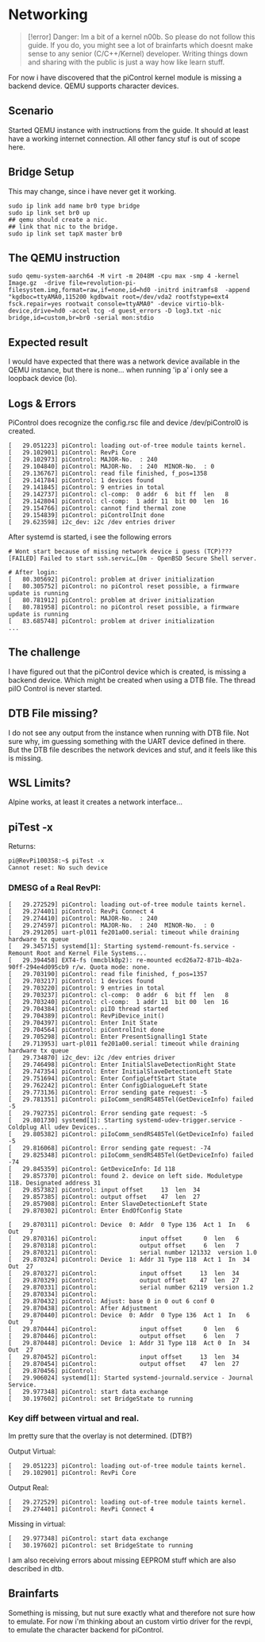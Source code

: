 # Networking

> [!error]
> Danger: Im a bit of a kernel n00b. So please do not follow this guide. If you do, you might see a lot of brainfarts which doesnt make sense to any senior (C/C++/Kernel) developer. Writing things down and sharing with the public is just a way how like learn stuff.

For now i have discovered that the piControl kernel module is missing a backend device. QEMU supports character devices.

## Scenario
Started QEMU instance with instructions from the guide. It should at least have a working internet connection. All other fancy stuf is out of scope here.

## Bridge Setup
This may change, since i have never get it working.
```
sudo ip link add name br0 type bridge
sudo ip link set br0 up
## qemu should create a nic.
## link that nic to the bridge.
sudo ip link set tapX master br0
```

## The QEMU instruction
```
sudo qemu-system-aarch64 -M virt -m 2048M -cpu max -smp 4 -kernel Image.gz  -drive file=revolution-pi-filesystem.img,format=raw,if=none,id=hd0 -initrd initramfs8  -append "kgdboc=ttyAMA0,115200 kgdbwait root=/dev/vda2 rootfstype=ext4 fsck.repair=yes rootwait console=ttyAMA0" -device virtio-blk-device,drive=hd0 -accel tcg -d guest_errors -D log3.txt -nic bridge,id=custom,br=br0 -serial mon:stdio
```

## Expected result
I would have expected that there was a network device available in the QEMU instance, but there is none...
when running 'ip a' i only see a loopback device (lo).

## Logs & Errors
PiControl does recognize the config.rsc file and device /dev/piControl0 is created.
```
[   29.051223] piControl: loading out-of-tree module taints kernel.
[   29.102901] piControl: RevPi Core
[   29.102973] piControl: MAJOR-No.  : 240
[   29.104840] piControl: MAJOR-No.  : 240  MINOR-No.  : 0
[   29.136767] piControl: read file finished, f_pos=1358
[   29.141784] piControl: 1 devices found
[   29.141845] piControl: 9 entries in total
[   29.142737] piControl: cl-comp:  0 addr  6  bit ff  len   8
[   29.142804] piControl: cl-comp:  1 addr 11  bit 00  len  16
[   29.154766] piControl: cannot find thermal zone
[   29.154839] piControl: piControlInit done
[   29.623598] i2c_dev: i2c /dev entries driver
```

After systemd is started, i see the following errors
```
# Wont start because of missing network device i guess (TCP)???
[FAILED] Failed to start ssh.servic…[0m - OpenBSD Secure Shell server.

# After login:
[   80.305692] piControl: problem at driver initialization
[   80.305752] piControl: no piControl reset possible, a firmware update is running
[   80.781912] piControl: problem at driver initialization
[   80.781958] piControl: no piControl reset possible, a firmware update is running
[   83.685748] piControl: problem at driver initialization
...

```

## The challenge
I have figured out that the piControl device which is created, is missing a backend device. Which might be created when using a DTB file.
The thread piIO Control is never started.

## DTB File missing?
I do not see any output from the instance when running with DTB file. Not sure why, im guessing something with the UART device defined in there.
But the DTB file describes the network devices and stuf, and it feels like this is missing. 

## WSL Limits?
Alpine works, at least it creates a network interface...

## piTest -x
Returns:
```
pi@RevPi100358:~$ piTest -x
Cannot reset: No such device
```

### DMESG of a Real RevPI:
```
[   29.272529] piControl: loading out-of-tree module taints kernel.
[   29.274401] piControl: RevPi Connect 4
[   29.274410] piControl: MAJOR-No.  : 240
[   29.274597] piControl: MAJOR-No.  : 240  MINOR-No.  : 0
[   29.291205] uart-pl011 fe201a00.serial: timeout while draining hardware tx queue
[   29.345715] systemd[1]: Starting systemd-remount-fs.service - Remount Root and Kernel File Systems...
[   29.394458] EXT4-fs (mmcblk0p2): re-mounted ecd26a72-871b-4b2a-90ff-294e4d095cb9 r/w. Quota mode: none.
[   29.703190] piControl: read file finished, f_pos=1357
[   29.703217] piControl: 1 devices found
[   29.703220] piControl: 9 entries in total
[   29.703237] piControl: cl-comp:  0 addr  6  bit ff  len   8
[   29.703240] piControl: cl-comp:  1 addr 11  bit 00  len  16
[   29.704384] piControl: piIO thread started
[   29.704389] piControl: RevPiDevice_init()
[   29.704397] piControl: Enter Init State
[   29.704564] piControl: piControlInit done
[   29.705298] piControl: Enter PresentSignalling1 State
[   29.713953] uart-pl011 fe201a00.serial: timeout while draining hardware tx queue
[   29.734870] i2c_dev: i2c /dev entries driver
[   29.746498] piControl: Enter InitialSlaveDetectionRight State
[   29.747354] piControl: Enter InitialSlaveDetectionLeft State
[   29.751694] piControl: Enter ConfigLeftStart State
[   29.762242] piControl: Enter ConfigDialogueLeft State
[   29.773136] piControl: Error sending gate request: -5
[   29.781351] piControl: piIoComm_sendRS485Tel(GetDeviceInfo) failed -5
[   29.792735] piControl: Error sending gate request: -5
[   29.801730] systemd[1]: Starting systemd-udev-trigger.service - Coldplug All udev Devices...
[   29.805382] piControl: piIoComm_sendRS485Tel(GetDeviceInfo) failed -5
[   29.816068] piControl: Error sending gate request: -74
[   29.825348] piControl: piIoComm_sendRS485Tel(GetDeviceInfo) failed -74
[   29.845359] piControl: GetDeviceInfo: Id 118
[   29.857370] piControl: found 2. device on left side. Moduletype 118. Designated address 31
[   29.857382] piControl: input offset     13  len  34
[   29.857385] piControl: output offset    47  len  27
[   29.857908] piControl: Enter SlaveDetectionLeft State
[   29.870302] piControl: Enter EndOfConfig State

[   29.870311] piControl: Device  0: Addr  0 Type 136  Act 1  In   6 Out   7
[   29.870316] piControl:            input offset      0  len   6
[   29.870318] piControl:            output offset     6  len   7
[   29.870321] piControl:            serial number 121332  version 1.0
[   29.870324] piControl: Device  1: Addr 31 Type 118  Act 1  In  34 Out  27
[   29.870327] piControl:            input offset     13  len  34
[   29.870329] piControl:            output offset    47  len  27
[   29.870331] piControl:            serial number 62119  version 1.2
[   29.870334] piControl:
[   29.870432] piControl: Adjust: base 0 in 0 out 6 conf 0
[   29.870438] piControl: After Adjustment
[   29.870440] piControl: Device  0: Addr  0 Type 136  Act 1  In   6 Out   7
[   29.870444] piControl:            input offset      0  len   6
[   29.870446] piControl:            output offset     6  len   7
[   29.870448] piControl: Device  1: Addr 31 Type 118  Act 0  In  34 Out  27
[   29.870452] piControl:            input offset     13  len  34
[   29.870454] piControl:            output offset    47  len  27
[   29.870456] piControl:
[   29.906024] systemd[1]: Started systemd-journald.service - Journal Service.
[   29.977348] piControl: start data exchange
[   30.197602] piControl: set BridgeState to running

```

### Key diff between virtual and real.
Im pretty sure that the overlay is not determined. (DTB?) 

Output Virtual:
```
[   29.051223] piControl: loading out-of-tree module taints kernel.
[   29.102901] piControl: RevPi Core
```
Output Real:
```
[   29.272529] piControl: loading out-of-tree module taints kernel.
[   29.274401] piControl: RevPi Connect 4
```

Missing in virtual:
```
[   29.977348] piControl: start data exchange
[   30.197602] piControl: set BridgeState to running
```
I am also receiving errors about missing EEPROM stuff which are also described in dtb.


## Brainfarts
Something is missing, but nut sure exactly what and therefore not sure how to emulate.
For now i'm thinking about an custom virtio driver for the revpi, to emulate the character backend for piControl.



